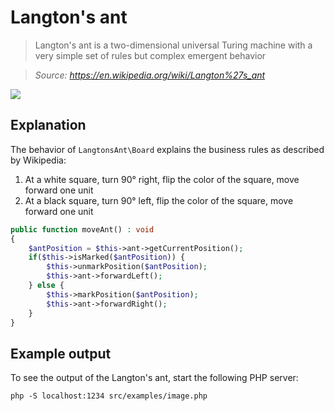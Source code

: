 # Langton's ant

> Langton's ant is a two-dimensional universal Turing machine with a very simple set of rules but complex emergent behavior

> *Source: https://en.wikipedia.org/wiki/Langton%27s_ant*

![](https://images.weserv.nl?url=i.imgur.com/DZIYWEE.png&w=350)

## Explanation

The behavior of `LangtonsAnt\Board` explains the business rules as
described by Wikipedia: 

1. At a white square, turn 90° right, flip the color of the square, move forward one unit
2. At a black square, turn 90° left, flip the color of the square, move forward one unit

```php
public function moveAnt() : void
{
    $antPosition = $this->ant->getCurrentPosition();
    if($this->isMarked($antPosition)) {
        $this->unmarkPosition($antPosition);
        $this->ant->forwardLeft();
    } else {
        $this->markPosition($antPosition);
        $this->ant->forwardRight();
    }
}
```

## Example output

To see the output of the Langton's ant, start the following PHP server:

`php -S localhost:1234 src/examples/image.php`

